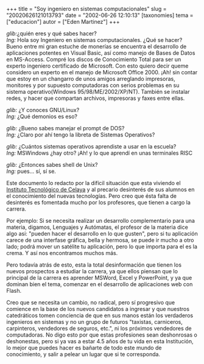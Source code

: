 +++
title = "Soy ingeniero en sistemas computacionales"
slug = "20020626121013793"
date = "2002-06-26 12:10:13"
[taxonomies]
tema = ["educacion"]
autor = ["Eden Martinez"]
+++

*glib:*¿quién eres y qué sabes hacer?  
*Ing:* Hola soy Ingeniero en sistemas computacionales. ¿Qué se hacer?  
Bueno entre mi gran estuche de monerías se encuentra el desarrollo de
aplicaciones potentes en Visual Basic, así como manejo de Bases de Datos
en MS-Access. Compré los discos de Conocimiento Total para ser un
experto ingeniero certificado de Microsoft. Con esto quiero decir queme
considero un experto en el manejo de Microsoft Office 2000. ¡Ah! sin
contar que estoy en un changarro de unos amigos arreglando impresoras,
monitores y por supuesto computadoras con serios problemas en su sistema
operativo(Windows 95/98/ME/2002/XP/NT). También se instalar redes, y
hacer que compartan archivos, impresoras y faxes entre ellas.

*glib:* ¿Y conoces GNU/Linux?  
*Ing:* ¿Qué demonios es eso?

*glib:* ¿Bueno sabes manejar el prompt de DOS?  
*Ing:* ¿Claro por ahí tengo la libreta de Sistemas Operativos?

*glib:* ¿Cuántos sistemas operativos aprendiste a usar en la escuela?  
*Ing:* MSWindows ¿hay otro? ¡Ah! y lo que aprendí en unas terminales
RISC

*glib:* ¿Entonces sabes shell de Unix?  
*Ing:* pues... sí, sí se.

<!-- more -->
Este documento lo redacto por la difícil situación que esta viviendo el
[Instituto Tecnológico de Celaya](http://www.itc.mx) y al precario
desinterés de sus alumnos en el conocimiento del nuevas tecnologías.
Pero creo que ésta falta de desinterés es fomentada mucho por los
profesores, que tienen a cargo la carrera.

Por ejemplo: Si se necesita realizar un desarrollo complementario para
una materia, digamos, Lenguajes y Autómatas, el profesor de la materia
dice algo asi: "pueden hacer el desarrollo en lo que gusten", pero si tu
aplicación carece de una interfase gráfica, bella y hermosa, se puede ir
mucho a otro lado; podrá mover un satélite tu aplicación, pero lo que
importa para el es la crema. Y así nos encontramos muchos más.

Pero todavía atrás de esto, esta la total desinformación que tienen los
nuevos prospectos a estudiar la carrera, ya que ellos piensan que lo
principal de la carrera es aprender MSWord, Excel y PowerPoint, y ya que
dominan bien el tema, comenzar en el desarrollo de aplicaciones web con
Flash.

Creo que se necesita un cambio, no radical, pero sí progresivo que
comience en la base de los nuevos candidatos a ingresar y que nuestros
catedráticos tomen conciencia de que en sus manos están los verdaderos
ingenieros en sistemas y no un grupo de futuros "taxistas, carniceros,
carpinteros, vendedores de seguros, etc.", ni los próximos vendedores de
computadoras. No digo esto por que estas profesiones sean deshonrosas o
deshonestas, pero si ya vas a estar 4.5 años de tu vida en esta
Institución, lo mejor que puedes hacer es bañarte de todo este mundo de
conocimiento, y salir a pelear un lugar que si te corresponda.

